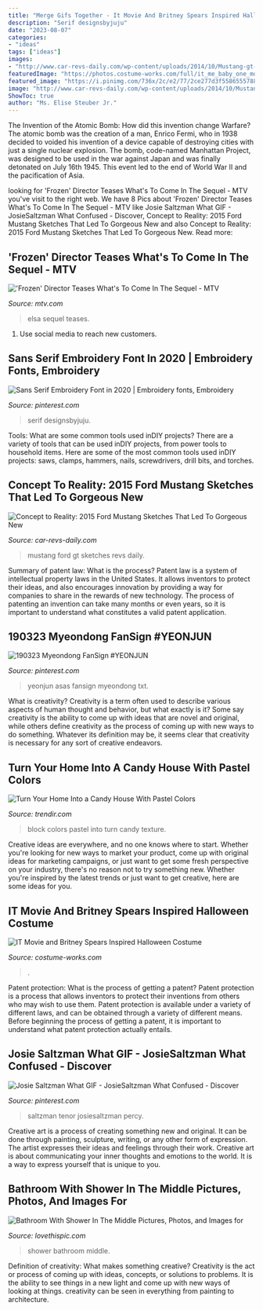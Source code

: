 ```yaml
---
title: "Merge Gifs Together - It Movie And Britney Spears Inspired Halloween Costume"
description: "Serif designsbyjuju"
date: "2023-08-07"
categories:
- "ideas"
tags: ["ideas"]
images:
- "http://www.car-revs-daily.com/wp-content/uploads/2014/10/Mustang-gt-batcave-gif1.gif"
featuredImage: "https://photos.costume-works.com/full/it_me_baby_one_more_time.jpg"
featured_image: "https://i.pinimg.com/736x/2c/e2/77/2ce277d3f558655578870460976adfa4.jpg"
image: "http://www.car-revs-daily.com/wp-content/uploads/2014/10/Mustang-gt-batcave-gif1.gif"
ShowToc: true
author: "Ms. Elise Steuber Jr."
---
```



The Invention of the Atomic Bomb: How did this invention change Warfare?
The atomic bomb was the creation of a man, Enrico Fermi, who in 1938 decided to voided his invention of a device capable of destroying cities with just a single nuclear explosion. The bomb, code-named Manhattan Project, was designed to be used in the war against Japan and was finally detonated on July 16th 1945. This event led to the end of World War II and the pacification of Asia.

	

		
looking for &#039;Frozen&#039; Director Teases What&#039;s To Come In The Sequel - MTV you've visit to the right web. We have 8 Pics about &#039;Frozen&#039; Director Teases What&#039;s To Come In The Sequel - MTV like Josie Saltzman What GIF - JosieSaltzman What Confused - Discover, Concept to Reality: 2015 Ford Mustang Sketches That Led To Gorgeous New and also Concept to Reality: 2015 Ford Mustang Sketches That Led To Gorgeous New. Read more:
		
    
## &#039;Frozen&#039; Director Teases What&#039;s To Come In The Sequel - MTV

<img loading=lazy src="https://mtv.mtvnimages.com/uri/mgid:file:http:shared:mtv.com/news/wp-content/uploads/2015/03/frozen-let-it-go-1425683093.gif?quality=.8&amp;height=224&amp;width=500" onerror="this.onerror=null;this.src='https://tse3.mm.bing.net/th?id=OIP.p7FfeAVe466-GZ5tRsjqBgHaDU&amp;pid=15.1';" alt="&#039;Frozen&#039; Director Teases What&#039;s To Come In The Sequel - MTV">

_Source: mtv.com_

>elsa sequel teases. 

	

1. Use social media to reach new customers.

    
## Sans Serif Embroidery Font In 2020 | Embroidery Fonts, Embroidery

<img loading=lazy src="https://i.pinimg.com/736x/f2/00/9e/f2009e1d20864a933c41859e1a8cfa8e.jpg" onerror="this.onerror=null;this.src='https://tse2.mm.bing.net/th?id=OIP.4Nk9j0RZ3BSl8m3Lm7qCiQAAAA&amp;pid=15.1';" alt="Sans Serif Embroidery Font in 2020 | Embroidery fonts, Embroidery">

_Source: pinterest.com_

>serif designsbyjuju. 

	

Tools: What are some common tools used inDIY projects?
There are a variety of tools that can be used inDIY projects, from power tools to household items. Here are some of the most common tools used inDIY projects: saws, clamps, hammers, nails, screwdrivers, drill bits, and torches.

    
## Concept To Reality: 2015 Ford Mustang Sketches That Led To Gorgeous New

<img loading=lazy src="http://www.car-revs-daily.com/wp-content/uploads/2014/10/Mustang-gt-batcave-gif1.gif" onerror="this.onerror=null;this.src='https://tse4.mm.bing.net/th?id=OIP.XoQMMNeiajKsNahoCog6mAHaD8&amp;pid=15.1';" alt="Concept to Reality: 2015 Ford Mustang Sketches That Led To Gorgeous New">

_Source: car-revs-daily.com_

>mustang ford gt sketches revs daily. 

	

Summary of patent law: What is the process?
Patent law is a system of intellectual property laws in the United States. It allows inventors to protect their ideas, and also encourages innovation by providing a way for companies to share in the rewards of new technology. The process of patenting an invention can take many months or even years, so it is important to understand what constitutes a valid patent application.

    
## 190323 Myeondong FanSign #YEONJUN

<img loading=lazy src="https://i.pinimg.com/736x/45/7d/d9/457dd9003ec7eeb136e0c433450c7698.jpg" onerror="this.onerror=null;this.src='https://tse3.mm.bing.net/th?id=OIP.ygM6qBa0KAqkdivUr6eVtgHaNK&amp;pid=15.1';" alt="190323 Myeondong FanSign #YEONJUN">

_Source: pinterest.com_

>yeonjun asas fansign myeondong txt. 

	

What is creativity?
Creativity is a term often used to describe various aspects of human thought and behavior, but what exactly is it? Some say creativity is the ability to come up with ideas that are novel and original, while others define creativity as the process of coming up with new ways to do something. Whatever its definition may be, it seems clear that creativity is necessary for any sort of creative endeavors.

    
## Turn Your Home Into A Candy House With Pastel Colors

<img loading=lazy src="http://cdn.trendir.com/wp-content/uploads/2016/08/Color-block-wall-900x1230.jpg" onerror="this.onerror=null;this.src='https://tse2.mm.bing.net/th?id=OIP.ITJRsOJ7WqnaVc1jXf9RFQHaKH&amp;pid=15.1';" alt="Turn Your Home Into a Candy House With Pastel Colors">

_Source: trendir.com_

>block colors pastel into turn candy texture. 

	

Creative ideas are everywhere, and no one knows where to start. Whether you're looking for new ways to market your product, come up with original ideas for marketing campaigns, or just want to get some fresh perspective on your industry, there's no reason not to try something new. Whether you're inspired by the latest trends or just want to get creative, here are some ideas for you.

    
## IT Movie And Britney Spears Inspired Halloween Costume

<img loading=lazy src="https://photos.costume-works.com/full/it_me_baby_one_more_time.jpg" onerror="this.onerror=null;this.src='https://tse3.mm.bing.net/th?id=OIP.chrSO9E18liwaCtakWa17AHaNL&amp;pid=15.1';" alt="IT Movie and Britney Spears Inspired Halloween Costume">

_Source: costume-works.com_

>. 

	

Patent protection: What is the process of getting a patent?
Patent protection is a process that allows inventors to protect their inventions from others who may wish to use them. Patent protection is available under a variety of different laws, and can be obtained through a variety of different means. Before beginning the process of getting a patent, it is important to understand what patent protection actually entails.

    
## Josie Saltzman What GIF - JosieSaltzman What Confused - Discover

<img loading=lazy src="https://i.pinimg.com/736x/2c/e2/77/2ce277d3f558655578870460976adfa4.jpg" onerror="this.onerror=null;this.src='https://tse3.mm.bing.net/th?id=OIP.IwveHEfn8vjJWgcHt97nmgHaEy&amp;pid=15.1';" alt="Josie Saltzman What GIF - JosieSaltzman What Confused - Discover">

_Source: pinterest.com_

>saltzman tenor josiesaltzman percy. 

	

Creative art is a process of creating something new and original. It can be done through painting, sculpture, writing, or any other form of expression. The artist expresses their ideas and feelings through their work. Creative art is about communicating your inner thoughts and emotions to the world. It is a way to express yourself that is unique to you.

    
## Bathroom With Shower In The Middle Pictures, Photos, And Images For

<img loading=lazy src="http://www.lovethispic.com/uploaded_images/176017-Bathroom-With-Shower-In-The-Middle.jpg" onerror="this.onerror=null;this.src='https://tse2.mm.bing.net/th?id=OIP.pWwKiRo5eBjTfnXYyZEhuQHaE8&amp;pid=15.1';" alt="Bathroom With Shower In The Middle Pictures, Photos, and Images for">

_Source: lovethispic.com_

>shower bathroom middle. 

	

Definition of creativity: What makes something creative?
Creativity is the act or process of coming up with ideas, concepts, or solutions to problems. It is the ability to see things in a new light and come up with new ways of looking at things. creativity can be seen in everything from painting to architecture.

